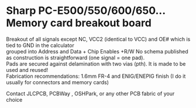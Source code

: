 # Sharp PC-E500/550/600/650... Memory card breakout board
Breakout of all signals except NC, VCC2 (identical to VCC) and OE# which is tied to GND in the calculator<br>
grouped into Address and Data + Chip Enables +R/W
No schema published as construction is straightforward (one signal = one pad). <br>
Pads are secured against delamination with two vias (pth). It is made to be used and reused!<br>
Fabrication recommendations: 1.6mm FR-4 and ENIG/ENEPIG finish (I do it usually for connectors and memory cards)

Contact JLCPCB, PCBWay , OSHPark, or any other PCB fabric of your choice
